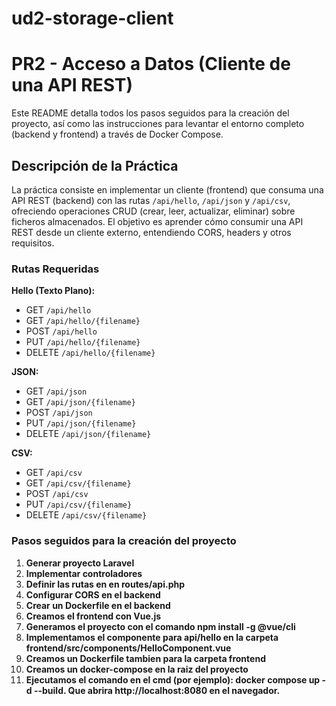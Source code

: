 # ud2-storage-client
# PR2 - Acceso a Datos (Cliente de una API REST)

Este README detalla todos los pasos seguidos para la creación del proyecto, así como las instrucciones para levantar el entorno completo (backend y frontend) a través de Docker Compose.

## Descripción de la Práctica

La práctica consiste en implementar un cliente (frontend) que consuma una API REST (backend) con las rutas `/api/hello`, `/api/json` y `/api/csv`, ofreciendo operaciones CRUD (crear, leer, actualizar, eliminar) sobre ficheros almacenados. El objetivo es aprender cómo consumir una API REST desde un cliente externo, entendiendo CORS, headers y otros requisitos.

### Rutas Requeridas

**Hello (Texto Plano):**
- GET `/api/hello`
- GET `/api/hello/{filename}`
- POST `/api/hello`
- PUT `/api/hello/{filename}`
- DELETE `/api/hello/{filename}`

**JSON:**
- GET `/api/json`
- GET `/api/json/{filename}`
- POST `/api/json`
- PUT `/api/json/{filename}`
- DELETE `/api/json/{filename}`

**CSV:**
- GET `/api/csv`
- GET `/api/csv/{filename}`
- POST `/api/csv`
- PUT `/api/csv/{filename}`
- DELETE `/api/csv/{filename}`

### Pasos seguidos para la creación del proyecto

1. **Generar proyecto Laravel**
2. **Implementar controladores**
3. **Definir las rutas en en routes/api.php**
4. **Configurar CORS en el backend**
5. **Crear un Dockerfile en el backend**
6. **Creamos el frontend con Vue.js**
7. **Generamos el proyecto con el comando npm install -g @vue/cli**
8. **Implementamos el componente para api/hello en la carpeta frontend/src/components/HelloComponent.vue**
9. **Creamos un Dockerfile tambien para la carpeta frontend**
10. **Creamos un docker-compose en la raiz del proyecto**
11. **Ejecutamos el comando en el cmd (por ejemplo): docker compose up -d --build. Que abrira http://localhost:8080 en el navegador.**



